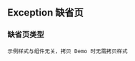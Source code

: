 <div class="demo-header">
<p class="overviewicon">
  <span class="wapi-ui-exception"/>
</p>

## Exception 缺省页

<mobile-uxlink widget-name="Exception"></mobile-uxlink>
</div>

### 缺省页类型

`示例样式与组件无关，拷贝 Demo 时无需拷贝样式`

<mobile-view link="exception/type"></mobile-view>

<br>
